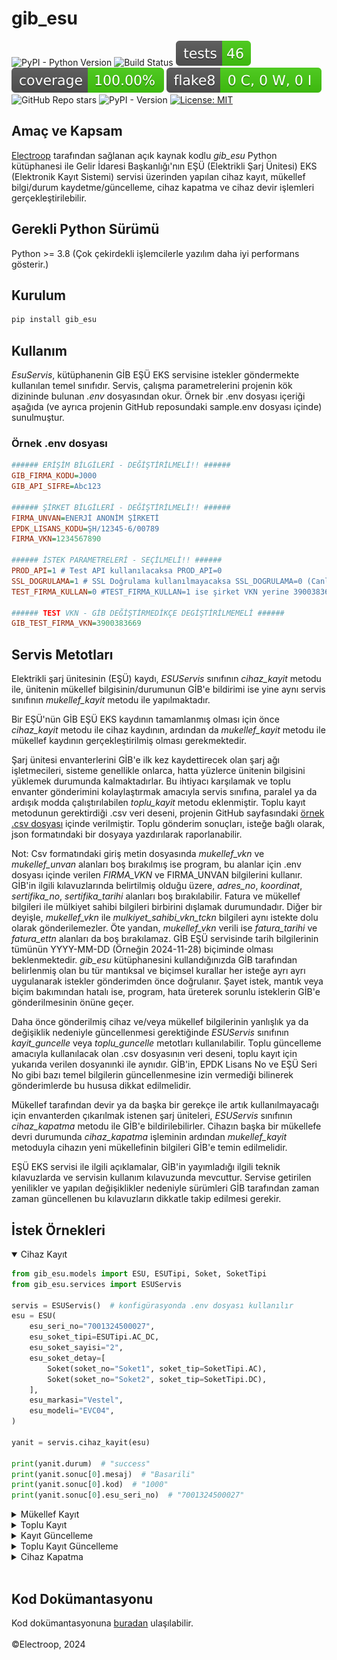 # gib_esu

![PyPI - Python Version](https://img.shields.io/pypi/pyversions/gib-esu) ![Build Status](https://github.com/electroop-engineering/gib-esu/actions/workflows/publish.yml/badge.svg) [![Tests Status](https://raw.githubusercontent.com/electroop-engineering/gib-esu/main/reports/junit/tests-badge.svg?dummy=104)](https://raw.githubusercontent.com/electroop-engineering/gib-esu/main/reports/junit/report.html) [![Coverage Status](https://raw.githubusercontent.com/electroop-engineering/gib-esu/main/reports/coverage/coverage-badge.svg?dummy=104)](https://raw.githubusercontent.com/electroop-engineering/gib-esu/main/reports/coverage/index.html) [![Flake8 Status](https://raw.githubusercontent.com/electroop-engineering/gib-esu/main/reports/flake8/flake8-badge.svg?dummy=104)](https://raw.githubusercontent.com/electroop-engineering/gib-esu/main/reports/flake8/index.html) ![GitHub Repo stars](https://img.shields.io/github/stars/electroop-engineering/gib-esu) ![PyPI - Version](https://img.shields.io/pypi/v/gib_esu) [![License: MIT](https://img.shields.io/badge/License-MIT-yellow.svg)](https://opensource.org/licenses/MIT)

## Amaç ve Kapsam

[Electroop](https://electroop.io) tarafından sağlanan açık kaynak kodlu *gib_esu* Python kütüphanesi ile Gelir İdaresi Başkanlığı'nın EŞÜ (Elektrikli Şarj Ünitesi) EKS (Elektronik Kayıt Sistemi) servisi üzerinden yapılan cihaz kayıt, mükellef bilgi/durum kaydetme/güncelleme, cihaz kapatma ve cihaz devir işlemleri gerçekleştirilebilir.

## Gerekli Python Sürümü

Python >= 3.8
(Çok çekirdekli işlemcilerle yazılım daha iyi performans gösterir.)

## Kurulum

```bash
pip install gib_esu
```

## Kullanım

_EsuServis_, kütüphanenin GİB EŞÜ EKS servisine istekler göndermekte kullanılan temel sınıfıdır.
Servis, çalışma parametrelerini projenin kök dizininde bulunan _.env_ dosyasından okur. Örnek bir .env dosyası içeriği aşağıda (ve ayrıca projenin GitHub reposundaki sample.env dosyası içinde) sunulmuştur.

### Örnek .env dosyası

```ini
###### ERİŞİM BİLGİLERİ - DEĞİŞTİRİLMELİ!! ######
GIB_FIRMA_KODU=J000
GIB_API_SIFRE=Abc123

###### ŞİRKET BİLGİLERİ - DEĞİŞTİRİLMELİ!! ######
FIRMA_UNVAN=ENERJİ ANONİM ŞİRKETİ
EPDK_LISANS_KODU=ŞH/12345-6/00789
FIRMA_VKN=1234567890

###### İSTEK PARAMETRELERİ - SEÇİLMELİ!! ######
PROD_API=1 # Test API kullanılacaksa PROD_API=0
SSL_DOGRULAMA=1 # SSL Doğrulama kullanılmayacaksa SSL_DOGRULAMA=0 (Canlı ortamda önerilmez)
TEST_FIRMA_KULLAN=0 #TEST_FIRMA_KULLAN=1 ise şirket VKN yerine 3900383669 (GİB test VKN) gönderilir

###### TEST VKN - GİB DEĞİŞTİRMEDİKÇE DEGİŞTİRİLMEMELİ ######
GIB_TEST_FIRMA_VKN=3900383669
```

## Servis Metotları
Elektrikli şarj ünitesinin (EŞÜ) kaydı, _ESUServis_ sınıfının *cihaz_kayit* metodu ile, ünitenin mükellef bilgisinin/durumunun GİB'e bildirimi ise yine aynı servis sınıfının *mukellef_kayit* metodu ile yapılmaktadır.

Bir EŞÜ'nün GİB EŞÜ EKS kaydının tamamlanmış olması için önce _cihaz_kayit_ metodu ile cihaz kaydının, ardından da _mukellef_kayit_ metodu ile mükellef kaydının gerçekleştirilmiş olması gerekmektedir.

Şarj ünitesi envanterlerini GİB'e ilk kez kaydettirecek olan şarj ağı işletmecileri, sisteme genellikle onlarca, hatta yüzlerce ünitenin bilgisini yüklemek durumunda kalmaktadırlar. Bu ihtiyacı karşılamak ve toplu envanter gönderimini kolaylaştırmak amacıyla servis sınıfına, paralel ya da ardışık modda çalıştırılabilen *toplu_kayit* metodu eklenmiştir. Toplu kayıt metodunun gerektirdiği .csv veri deseni, projenin GitHub sayfasındaki [örnek .csv dosyası](https://github.com/electroop-engineering/gib-esu/blob/main/sample.envanter.csv) içinde verilmiştir. Toplu gönderim sonuçları, isteğe bağlı olarak, json formatındaki bir dosyaya yazdırılarak raporlanabilir.

Not: Csv formatındaki giriş metin dosyasında _mukellef_vkn_ ve _mukellef_unvan_ alanları boş bırakılmış ise program, bu alanlar için .env dosyası içinde verilen _FIRMA_VKN_ ve FIRMA_UNVAN bilgilerini kullanır. GİB'in ilgili kılavuzlarında belirtilmiş olduğu üzere, _adres_no_, _koordinat_, _sertifika_no_, _sertifika_tarihi_  alanları boş bırakılabilir. Fatura ve mükellef bilgileri ile mülkiyet sahibi bilgileri birbirini dışlamak durumundadır. Diğer bir deyişle, _mukellef_vkn_ ile _mulkiyet_sahibi_vkn_tckn_ bilgileri aynı istekte dolu olarak gönderilemezler. Öte yandan, _mukellef_vkn_ verili ise _fatura_tarihi_ ve _fatura_ettn_ alanları da boş bırakılamaz. GİB EŞÜ servisinde tarih bilgilerinin tümünün YYYY-MM-DD (Örneğin 2024-11-28) biçiminde olması beklenmektedir. _gib_esu_ kütüphanesini kullandığınızda GİB tarafından belirlenmiş olan bu tür mantıksal ve biçimsel kurallar her isteğe ayrı ayrı uygulanarak istekler gönderimden önce doğrulanır. Şayet istek, mantık veya biçim bakımından hatalı ise, program, hata üreterek sorunlu isteklerin GİB'e gönderilmesinin önüne geçer.

Daha önce gönderilmiş cihaz ve/veya mükellef bilgilerinin yanlışlık ya da değişiklik nedeniyle güncellenmesi gerektiğinde _ESUServis_ sınıfının *kayit_guncelle* veya *toplu_guncelle* metotları kullanılabilir. Toplu güncelleme amacıyla kullanılacak olan .csv dosyasının veri deseni, toplu kayıt için yukarıda verilen dosyanınki ile aynıdır. GİB'in, EPDK Lisans No ve EŞÜ Seri No gibi bazı temel bilgilerin güncellenmesine izin vermediği bilinerek gönderimlerde bu hususa dikkat edilmelidir.

Mükellef tarafından devir ya da başka bir gerekçe ile artık kullanılmayacağı için envanterden çıkarılmak istenen şarj üniteleri, _ESUServis_ sınıfının *cihaz_kapatma* metodu ile GİB'e bildirilebilirler. Cihazın başka bir mükellefe devri durumunda *cihaz_kapatma* işleminin ardından *mukellef_kayit* metoduyla cihazın yeni mükellefinin bilgileri GİB'e temin edilmelidir.

EŞÜ EKS servisi ile ilgili açıklamalar, GİB'in yayımladığı ilgili teknik kılavuzlarda ve servisin kullanım kılavuzunda mevcuttur. Servise getirilen yenilikler ve yapılan değişiklikler nedeniyle sürümleri GİB tarafından zaman zaman güncellenen bu kılavuzların dikkatle takip edilmesi gerekir.

## İstek Örnekleri

<details open>

<summary>Cihaz Kayıt</summary>

```python
from gib_esu.models import ESU, ESUTipi, Soket, SoketTipi
from gib_esu.services import ESUServis

servis = ESUServis()  # konfigürasyonda .env dosyası kullanılır
esu = ESU(
    esu_seri_no="7001324500027",
    esu_soket_tipi=ESUTipi.AC_DC,
    esu_soket_sayisi="2",
    esu_soket_detay=[
        Soket(soket_no="Soket1", soket_tip=SoketTipi.AC),
        Soket(soket_no="Soket2", soket_tip=SoketTipi.DC),
    ],
    esu_markasi="Vestel",
    esu_modeli="EVC04",
)

yanit = servis.cihaz_kayit(esu)

print(yanit.durum)  # "success"
print(yanit.sonuc[0].mesaj)  # "Basarili"
print(yanit.sonuc[0].kod)  # "1000"
print(yanit.sonuc[0].esu_seri_no)  # "7001324500027"
```

</details>
<details>

<summary>Mükellef Kayıt</summary>

```python
from gib_esu.models import Fatura, Lokasyon, Mukellef
from gib_esu.services import ESUServis

servis = ESUServis()  # konfigürasyonda .env dosyası kullanılır

seri_no = "7001324500027"

lokasyon = Lokasyon(
    il_kodu="034",
    ilce="Sarıyer",
    adres_numarası="2324516851",
    koordinat="41°11'20.7528\"N, 29°2'51.0756\"E",
)

fatura = Fatura(fatura_tarihi="2024-11-29", fatura_ettn="G212024000000049")

mukellef = Mukellef(
    mukellef_vkn="1234567890", mukellef_unvan="Yeşilçam Enerji Anonim Şirketi"
)

yanit = servis.mukellef_kayit(
    esu=seri_no, lokasyon=lokasyon, fatura=fatura, mukellef=mukellef
)

print(yanit.durum)  # "success"
print(yanit.sonuc[0].mesaj)  # "Basarili"
print(yanit.sonuc[0].kod)  # "1000"
print(yanit.sonuc[0].esu_seri_no)  # "7001324500027"
```

</details>

<details>

<summary>Toplu Kayıt</summary>

```python
from time import time

from gib_esu.services import ESUServis

servis = ESUServis()  # konfigürasyonda .env dosyası kullanılır

baslangic = time()

sonuc = servis.toplu_kayit(
    giris_dosya_yolu="input.csv",  # varsayılan "envanter.csv"
    dosyaya_yaz=True,  # varsayılan False
    cikti_dosya_yolu="output.json",  # varsayılan "gonderim_raporu.json"
    paralel_calistir=True,  # varsayılan False
)

bitis = time()

print(sonuc)

sure = bitis - baslangic
print(f"Süre: {sure:.2f} saniye")
```
</details>

<details>

<summary>Kayıt Güncelleme</summary>

```python
from gib_esu.models import Fatura, Lokasyon, Sertifika
from gib_esu.services import ESUServis

servis = ESUServis()  # konfigürasyonda .env dosyası kullanılır

seri_no = "7001324500027"

lokasyon = Lokasyon(
    il_kodu="034",
    ilce="Sarıyer",
    adres_numarası="2324516851",
    koordinat="41°11'20.7528\"N, 29°2'51.0756\"E",
)

fatura = Fatura(fatura_tarihi="2024-11-29", fatura_ettn="G212024000000049")

sertifika = Sertifika(sertifika_no="SE2024013000012", sertifika_tarihi="2024-01-30")

yanit = servis.kayit_guncelle(
    esu_seri_no=seri_no,
    lokasyon=lokasyon,
    fatura=fatura,
    sertifika=sertifika,
)

print(yanit.durum)  # "success"
print(yanit.sonuc[0].mesaj)  # "Basarili"
print(yanit.sonuc[0].kod)  # "1000"
print(yanit.sonuc[0].esu_seri_no)  # "7001324500027"
```

</details>

<details>

<summary>Toplu Kayıt Güncelleme</summary>

```python
from time import time

from gib_esu.services import ESUServis

servis = ESUServis()  # konfigürasyonda .env dosyası kullanılır

baslangic = time()

sonuc = servis.toplu_guncelle(
    giris_dosya_yolu="input.csv",  # varsayılan "envanter.csv"
    dosyaya_yaz=True,  # varsayılan False
    cikti_dosya_yolu="output.json",  # varsayılan "gonderim_raporu.json"
    paralel_calistir=True,  # varsayılan False
)

bitis = time()

print(sonuc)

sure = bitis - baslangic
print(f"Süre: {sure:.2f} saniye")
```

</details>
<details>

<summary>Cihaz Kapatma</summary>

```python
from gib_esu.services import ESUServis

servis = ESUServis()  # konfigürasyonda .env dosyası kullanılır

seri_no = "7001324500027"

yanit = servis.cihaz_kapatma(esu_seri_no=seri_no)

print(yanit.durum)  # "success"
print(yanit.sonuc[0].mesaj)  # "Basarili"
print(yanit.sonuc[0].kod)  # "1000"
print(yanit.sonuc[0].esu_seri_no)  # "7001324500027"
```

</details>
<br>


## Kod Dokümantasyonu
Kod dokümantasyonuna [buradan](https://github.com/electroop-engineering/gib-esu/blob/main/doc.md) ulaşılabilir.
<br>
<br>
&copy;Electroop, 2024
